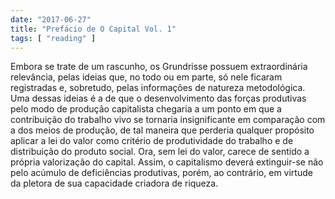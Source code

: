 ```yaml
---
date: "2017-06-27"
title: "Prefácio de O Capital Vol. 1"
tags: [ "reading" ]
---
```

Embora se trate de um rascunho, os Grundrisse possuem extraordinária relevância, pelas ideias que, no todo ou em parte, só nele ficaram registradas e, sobretudo, pelas informações de natureza metodológica. Uma dessas ideias é a de que o desenvolvimento das forças produtivas pelo modo de produção capitalista chegaria a um ponto em que a contribuição do trabalho vivo se tornaria insignificante em comparação com a dos meios de produção, de tal maneira que perderia qualquer propósito aplicar a lei do valor como critério de produtividade do trabalho e de distribuição do produto social. Ora, sem lei do valor, carece de sentido a própria valorização do capital. Assim, o capitalismo deverá extinguir-se não pelo acúmulo de deficiências produtivas, porém, ao contrário, em virtude da pletora de sua capacidade criadora de riqueza.
